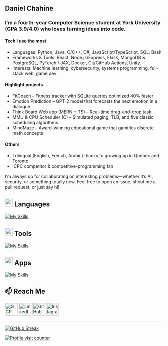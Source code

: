 ## Daniel Chahine

### I’m a fourth-year Computer Science student at York University (GPA 3.9/4.0) who loves turning ideas into code.

#### Tech I use the most
- Languages: Python, Java, C/C++, C#, JavaScript/TypeScript, SQL, Bash
- Frameworks & Tools: React, Node.js/Express, Flask, MongoDB & PostgreSQL, PyTorch / JAX, Docker, Git/GitHub Actions, Unity.
- Interests: Machine learning, cybersecurity, systems programming, full-stack web, game dev

#### Highlight projects
- FitCoach – Fitness tracker with SQLite queries optimized 40% faster
- Emotion Prediction – GPT-2 model that forecasts the next emotion in a dialogue
- Think Board Web app (MERN + TS) – Real-time drag-and-drop task 
- MMU & CPU Scheduler (C) – Simulated paging, TLB, and five classic scheduling algorithms
- MindMaze – Award-winning educational game that gamifies discrete math concepts

#### Others
- Trilingual (English, French, Arabic) thanks to growing up in Quebec and Toronto
- ICPC competitor & competitive-programming fan

I’m always up for collaborating on interesting problems—whether it’s AI, security, or something totally new. Feel free to open an issue, shoot me a pull request, or just say hi!




<div>

## <img src="https://media2.giphy.com/media/QssGEmpkyEOhBCb7e1/giphy.gif?cid=ecf05e47a0n3gi1bfqntqmob8g9aid1oyj2wr3ds3mg700bl&rid=giphy.gif" width ="25"> Languages
[![My Skills](https://skillicons.dev/icons?i=py,java,js,php,cs,c,cpp,bash,html,css)](https://github.com/DanielChahine0)
## <img src="https://media2.giphy.com/media/QssGEmpkyEOhBCb7e1/giphy.gif?cid=ecf05e47a0n3gi1bfqntqmob8g9aid1oyj2wr3ds3mg700bl&rid=giphy.gif" width ="25"> Tools
[![My Skills](https://skillicons.dev/icons?i=react,nodejs,npm,vite,mongodb,redis,regex,express,nextjs,pytorch,flask,git,github,md,bootstrap,latex,linux,anaconda)](https://github.com/DanielChahine0)
## <img src="https://media2.giphy.com/media/QssGEmpkyEOhBCb7e1/giphy.gif?cid=ecf05e47a0n3gi1bfqntqmob8g9aid1oyj2wr3ds3mg700bl&rid=giphy.gif" width ="25"> Apps
[![My Skills](https://skillicons.dev/icons?i=stackoverflow,unity,postgres,postman,pycharm,idea,eclipse,vscode,figma)](https://github.com/DanielChahine0)

</div>

<div>

## 📫 Reach Me

<a href="mailto:chahinedaniel0@gmail.com" target="_blank">
  <img src="https://skillicons.dev/icons?i=gmail" height="40" alt="GCP" />
</a>
<a href="https://www.linkedin.com/in/danielchahine/" target="_blank">
  <img src="https://skillicons.dev/icons?i=linkedin" height="40" alt="LinkedIn" />
</a>
<a href="https://github.com/DanielChahine0" target="_blank">
  <img src="https://skillicons.dev/icons?i=github" height="40" alt="GitHub" />
</a>
<a href="https://instagram.com/dxni.ch" target="_blank">
  <img src="https://skillicons.dev/icons?i=instagram" height="40" alt="Instagram" />
</a>

</div>

---

[![GitHub Streak](https://streak-stats.demolab.com?user=DanielChahine0&theme=dark&short_numbers=true)]()

[![Profile visit counter](https://komarev.com/ghpvc/?username=DanielChahine0&label=Profile+Visits&color=1263F0&style=flat-square)]()

